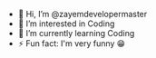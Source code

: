- 👋 Hi, I’m @zayemdevelopermaster
- 👀 I’m interested in Coding
- 🌱 I’m currently learning Coding
- ⚡ Fun fact: I'm very funny 😁

<!---
zayemdevelopermaster/zayemdevelopermaster is a ✨ special ✨ repository because its `README.md` (this file) appears on your GitHub profile.
You can click the Preview link to take a look at your changes.
--->
